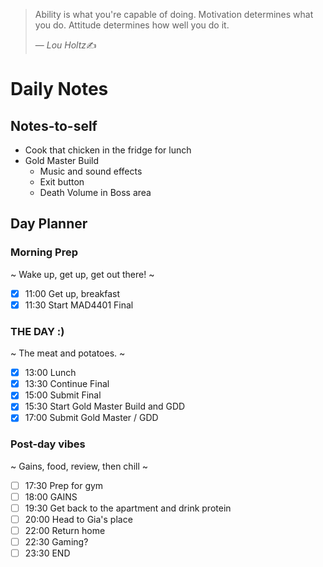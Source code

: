 > Ability is what you're capable of doing. Motivation determines what you do. Attitude determines how well you do it.
>
> &mdash; <cite>Lou Holtz</cite>✍️

# Daily Notes
## Notes-to-self
- Cook that chicken in the fridge for lunch
- Gold Master Build
	- Music and sound effects
	- Exit button
	- Death Volume in Boss area

## Day Planner
### Morning Prep
~
Wake up, get up, get out there!
~
- [x] 11:00 Get up, breakfast
- [x] 11:30 Start MAD4401 Final

### THE DAY :)
~
The meat and potatoes.
~
- [x] 13:00 Lunch
- [x] 13:30 Continue Final
- [x] 15:00 Submit Final
- [x] 15:30 Start Gold Master Build and GDD
- [x] 17:00 Submit Gold Master / GDD

### Post-day vibes
~
Gains, food, review, then chill
~
- [ ] 17:30 Prep for gym
- [ ] 18:00 GAINS
- [ ] 19:30 Get back to the apartment and drink protein
- [ ] 20:00 Head to Gia's place
- [ ] 22:00 Return home
- [ ] 22:30 Gaming?
- [ ] 23:30 END